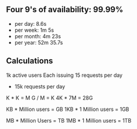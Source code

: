 ## Four 9's of availability: 99.99%
- per day: 8.6s
- per week: 1m 5s
- per month: 4m 23s
- per year: 52m 35.7s


## Calculations
1k active users
Each issuing 15 requests per day
- 15k requests per day


K * K = M
G / M = K
4K * 7M = 28G

KB * Million users = GB
1KB * 1 Million users = 1GB

MB * Million Users = TB
1MB * 1 Million users = 1TB